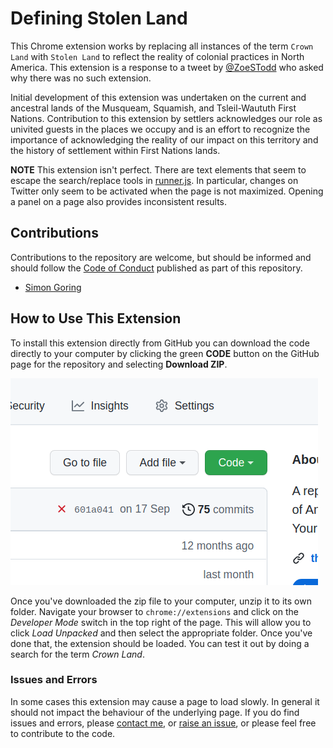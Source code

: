 # Defining Stolen Land

This Chrome extension works by replacing all instances of the term `Crown Land` with `Stolen Land` to reflect the reality of colonial practices in North America.  This extension is a response to a tweet by [@ZoeSTodd](https://twitter.com/ZoeSTodd) who asked why there was no such extension.

Initial development of this extension was undertaken on the current and ancestral lands of the Musqueam, Squamish, and Tsleil-Waututh First Nations.  Contribution to this extension by settlers acknowledges our role as univited guests in the places we occupy and is an effort to recognize the importance of acknowledging the reality of our impact on this territory and the history of settlement within First Nations lands.

**NOTE** This extension isn't perfect.  There are text elements that seem to escape the search/replace tools in [runner.js](src/runner.js).  In particular, changes on Twitter only seem to be activated when the page is not maximized.  Opening a panel on a page also provides inconsistent results.

## Contributions

Contributions to the repository are welcome, but should be informed and should follow the [Code of Conduct](CODE_OF_CONDUCT.md) published as part of this repository.

* [Simon Goring](https://goring.org)

## How to Use This Extension

To install this extension directly from GitHub you can download the code directly to your computer by clicking the green **CODE** button on the GitHub page for the repository and selecting **Download ZIP**.

![Github download the code page](src/resources/downloadfile.png)

Once you've downloaded the zip file to your computer, unzip it to its own folder.  Navigate your browser to `chrome://extensions` and click on the *Developer Mode* switch in the top right of the page.  This will allow you to click *Load Unpacked* and then select the appropriate folder.  Once you've done that, the extension should be loaded.  You can test it out by doing a search for the term *Crown Land*.

### Issues and Errors

In some cases this extension may cause a page to load slowly.  In general it should not impact the behaviour of the underlying page.  If you do find issues and errors, please [contact me](mailto:simon.j.goring@gmail.com), or [raise an issue](https://github.com/StolenLand/issues), or please feel free to contribute to the code.
